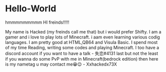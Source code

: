 # Hello-World
hmmmmmmmmm
HI freinds!!!!!

My name is Hacked (my freinds call me that) but i would prefer Shifty. I am a gamer and i love to play lots of Minecraft. i aam even learning various codig languages. I am pretty good at HTML,QB64 and Visula Basic. I spend most of my time Reading, writing some codes and playing Minecraft.
I too have a discord account if you want to have a talk - 失恋#4131
last but not the least if you wanna do some PvP with me in Minecraft(bedrock edition) then here is my nametag u may contact me😁😉 - Xxhackedx73X
